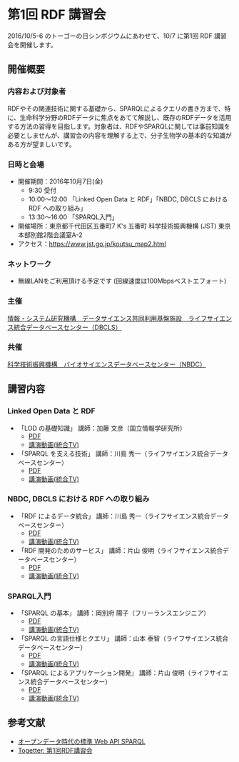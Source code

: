 # 第1回 RDF 講習会 

2016/10/5-6 のトーゴーの日シンポジウムにあわせて、10/7 に第1回 RDF 講習会を開催します。

## 開催概要 

### 内容および対象者

RDFやその関連技術に関する基礎から、SPARQLによるクエリの書き方まで、特に、生命科学分野のRDFデータに焦点をあてて解説し、既存のRDFデータを活用する方法の習得を目指します。対象者は、RDFやSPARQLに関しては事前知識を必要としませんが、講習会の内容を理解する上で、分子生物学の基本的な知識がある方が望ましいです。

### 日時と会場

* 開催期間：2016年10月7日(金)
    - 9:30 受付
    - 10:00〜12:00 「Linked Open Data と RDF」「NBDC, DBCLS における RDF への取り組み」
    - 13:30〜16:00 「SPARQL入門」
* 開催場所：東京都千代田区五番町7 K's 五番町 科学技術振興機構 (JST) 東京本部別館2階会議室A-2
* アクセス：https://www.jst.go.jp/koutsu_map2.html

### ネットワーク

* 無線LANをご利用頂ける予定です (回線速度は100Mbpsベストエフォート)

### 主催
[情報・システム研究機構　データサイエンス共同利用基盤施設　ライフサイエンス統合データベースセンター（DBCLS）](http://dbcls.jp/)
### 共催
[科学技術振興機構　バイオサイエンスデータベースセンター（NBDC）](http://biosciencedbc.jp)

## 講習内容

### Linked Open Data と RDF

* 「LOD の基礎知識」 講師：加藤 文彦（国立情報学研究所） 
    - [PDF](https://speakerdeck.com/fumi/introduction-to-lod)
    - [講演動画(統合TV)]([http://doi.org/10.7875/togotv.2016.136 )
* 「SPARQL を支える技術」 講師：川島 秀一（ライフサイエンス統合データベースセンター）
    - [PDF](http://wiki.lifesciencedb.jp/mw/images/1/1a/RDF-lecture-01_20161007.pdf)
    - [講演動画(統合TV)](http://togotv.dbcls.jp/20161009.html)

### NBDC, DBCLS における RDF への取り組み

* 「RDF によるデータ統合」 講師：川島 秀一（ライフサイエンス統合データベースセンター）
    - [PDF](http://wiki.lifesciencedb.jp/mw/images/e/eb/RDF-lecture-01-skwsm2_20161007.pdf)
    - [講演動画(統合TV)](http://doi.org/10.7875/togotv.2016.138)
* 「RDF 開発のためのサービス」 講師：片山 俊明（ライフサイエンス統合データベースセンター）
    - [PDF](http://tinyurl.com/20161007-rdf-serv)
    - [講演動画(統合TV)](http://doi.org/10.7875/togotv.2016.139)


### SPARQL入門

* 「SPARQL の基本」 講師：岡別府 陽子（フリーランスエンジニア）
    - [PDF](https://dx.doi.org/10.6084/m9.figshare.4003299.v1)
    - [講演動画(統合TV)](http://doi.org/10.7875/togotv.2016.140)
* 「SPARQL の言語仕様とクエリ」 講師：山本 泰智（ライフサイエンス統合データベースセンター）
    - [PDF](https://dx.doi.org/10.6084/m9.figshare.3993804)
    - [講演動画(統合TV)](http://doi.org/10.7875/togotv.2016.141)
* 「SPARQL によるアプリケーション開発」 講師：片山 俊明（ライフサイエンス統合データベースセンター）
    - [PDF](http://tinyurl.com/20161007-rdf-app)
    - [講演動画(統合TV)](http://doi.org/10.7875/togotv.2016.142)

## 参考文献

* [オープンデータ時代の標準 Web API SPARQL](http://sparqlbook.jp/)
* [Togetter: 第1回RDF講習会](http://togetter.com/li/1034066 )
